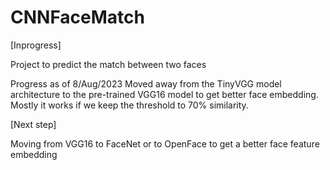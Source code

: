 # CNNFaceMatch

[Inprogress]

Project to predict the match between two faces

Progress as of 8/Aug/2023
Moved away from the TinyVGG model architecture to the pre-trained VGG16 model to get better face embedding.
Mostly it works if we keep the threshold to 70% similarity.

[Next step]

Moving from VGG16 to FaceNet or to OpenFace to get a better face feature embedding 

